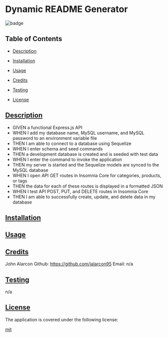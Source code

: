 # Dynamic README Generator

![badge](https://img.shields.io/badge/license-mit-blue)
    

## Table of Contents

  * [Description](#description)
  * [Installation](#install)
  * [Usage](#usage)
  * [Credits](#credits)
  * [Testing](#test)
  
  * [License](#license)

## [Description](#table-of-contents)

- GIVEN a functional Express.js API
- WHEN I add my database name, MySQL username, and MySQL password to an environment variable file
- THEN I am able to connect to a database using Sequelize
- WHEN I enter schema and seed commands
- THEN a development database is created and is seeded with test data
- WHEN I enter the command to invoke the application
- THEN my server is started and the Sequelize models are synced to the MySQL database
- WHEN I open API GET routes in Insomnia Core for categories, products, or tags
- THEN the data for each of these routes is displayed in a formatted JSON
- WHEN I test API POST, PUT, and DELETE routes in Insomnia Core
- THEN I am able to successfully create, update, and delete data in my database

## [Installation](#table-of-contents)


## [Usage](#table-of-contents)


## [Credits](#table-of-contents)

  John Alarcon Github: https://github.com/jalarcon95 Email: n/a

## [Testing](#table-of-contents)

  n/a

  
## [License](#table-of-contents)
    
  The application is covered under the following license:
    
  
  [mit](https://choosealicense.com/licenses/mit)
    
